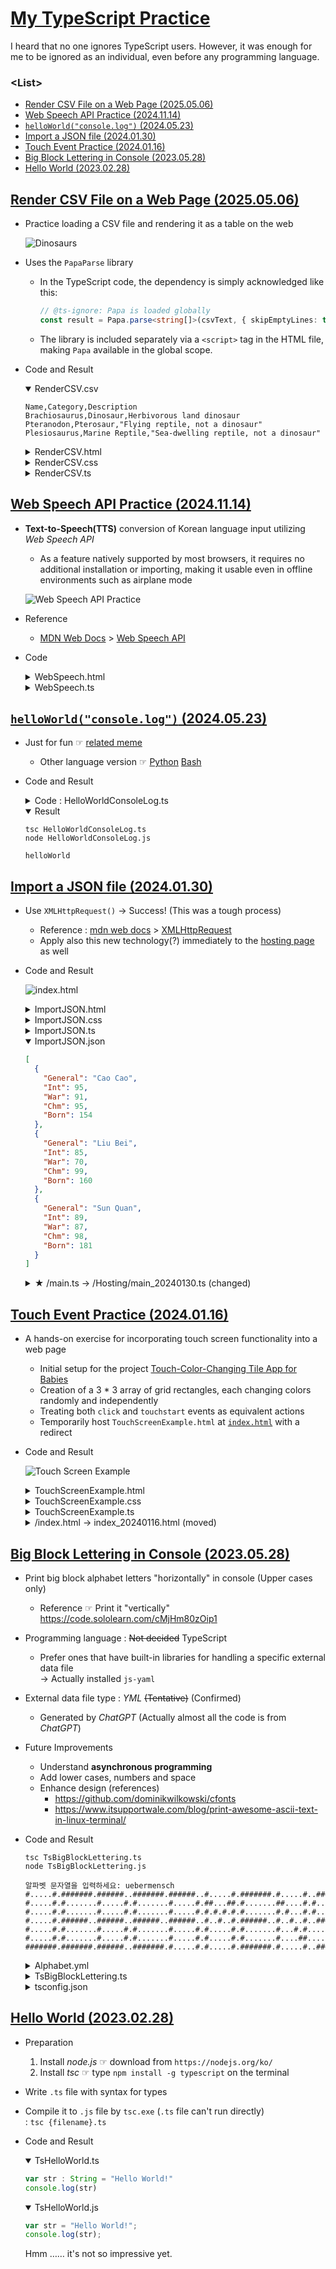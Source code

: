 # [My TypeScript Practice](../README.md#typescript)

I heard that no one ignores TypeScript users. However, it was enough for me to be ignored as an individual, even before any programming language.


### \<List>

- [Render CSV File on a Web Page (2025.05.06)](#render-csv-file-on-a-web-page-20250506)
- [Web Speech API Practice (2024.11.14)](#web-speech-api-practice-20241114)
- [`helloWorld("console.log")` (2024.05.23)](#helloworldconsolelog-20240523)
- [Import a JSON file (2024.01.30)](#import-a-json-file-20240130)
- [Touch Event Practice (2024.01.16)](#touch-event-practice-20240116)
- [Big Block Lettering in Console (2023.05.28)](#big-block-lettering-in-console-20230528)
- [Hello World (2023.02.28)](#hello-world-20230228)


## [Render CSV File on a Web Page (2025.05.06)](#list)

- Practice loading a CSV file and rendering it as a table on the web

  ![Dinosaurs](./Images/RenderCSV.png)

- Uses the `PapaParse` library
  - In the TypeScript code, the dependency is simply acknowledged like this:
    ```ts
    // @ts-ignore: Papa is loaded globally
    const result = Papa.parse<string[]>(csvText, { skipEmptyLines: true });
    ```
  - The library is included separately via a `<script>` tag in the HTML file, making `Papa` available in the global scope.

- Code and Result
  <details open="">
    <summary>RenderCSV.csv</summary>

  ```csv
  Name,Category,Description
  Brachiosaurus,Dinosaur,Herbivorous land dinosaur
  Pteranodon,Pterosaur,"Flying reptile, not a dinosaur"
  Plesiosaurus,Marine Reptile,"Sea-dwelling reptile, not a dinosaur"
  ```
  </details>
  <details>
    <summary>RenderCSV.html</summary>

  ```html
  <!DOCTYPE html>

  <html lang="en">

  <head>
    <meta charset="UTF-8" />
    <meta name="viewport" content="width=device-width, initial-scale=1.0" />
    <meta name="author" content="kimpro82" />
    <meta name="date" content="2025-05-06" />

    <title>Dinosaur Classification Table</title>

    <link rel="stylesheet" href="RenderCSV.css" />
    <script src="https://cdnjs.cloudflare.com/ajax/libs/PapaParse/5.3.0/papaparse.min.js"></script>
    <script src="RenderCSV.js" defer></script>
  </head>

  <body>
    <h1>Dinosaurs</h1>
    <table id="dino-table"></table>
  </body>

  </html>
  ```
  </details>
  <details>
    <summary>RenderCSV.css</summary>

  ```css
  body {
      font-family: sans-serif;
      padding: 2rem;
      background: #f4f4f4;
    }
    
    h1 {
      text-align: center;
      margin-bottom: 1.5rem;
    }
    
    table {
      width: 100%;
      max-width: 800px;
      border-collapse: collapse;
      background-color: white;
      box-shadow: 0 0 10px rgba(0, 0, 0, 0.1);
      margin: 0 auto;
    }
    
    th, td {
      padding: 0.75rem;
      border: 1px solid #ccc;
      text-align: left;
    }
    
    th {
      background-color: #f0f0f0;
    }
  ```
  </details>
  <details>
    <summary>RenderCSV.ts</summary>

  ```ts
  // Constants for the CSV file name and the table element ID
  const CSV_FILE_NAME = 'Dinosaurs.csv';
  const TABLE_ELEMENT_ID = 'dino-table';
  ```
  ```ts
  /**
  * Fetches the CSV file, parses the content, and generates an HTML table.
  * The first row of the CSV is used as table headers, and the remaining rows as table body content.
  * 
  * @returns {Promise<void>} Resolves when the table is populated with data.
  */
  async function loadCSV(): Promise<void> {
    // Fetch the CSV file
    const response = await fetch(CSV_FILE_NAME);
    const csvText = await response.text();

    // Parse the CSV content using PapaParse library, skipping empty lines
    // @ts-ignore: Papa is loaded globally
    const result = Papa.parse<string[]>(csvText, { skipEmptyLines: true });
    
    // Destructure the headers and rows from the parsed data
    const [headers, ...rows] = result.data;

    // Get the table element by its ID
    const table = document.getElementById(TABLE_ELEMENT_ID) as HTMLTableElement;
    
    // Clear any existing content in the table
    table.innerHTML = '';

    // Create a table header and populate it with CSV headers
    const thead = document.createElement('thead');
    const headerRow = document.createElement('tr');
    headers.forEach(header => {
      const th = document.createElement('th');
      th.textContent = header;
      headerRow.appendChild(th);
    });
    thead.appendChild(headerRow);
    table.appendChild(thead);

    // Create table rows for each CSV row and populate with cells
    const tbody = document.createElement('tbody');
    rows.forEach(row => {
      const tr = document.createElement('tr');
      row.forEach(cell => {
        const td = document.createElement('td');
        td.textContent = cell;
        tr.appendChild(td);
      });
      tbody.appendChild(tr);
    });
    table.appendChild(tbody);
  }
  ```
  ```ts
  // Call the function to load and display the CSV data in the table
  loadCSV();
  ```
  </details>


## [Web Speech API Practice (2024.11.14)](#list)

- **Text-to-Speech(TTS)** conversion of Korean language input utilizing *Web Speech API*
  - As a feature natively supported by most browsers, it requires no additional installation or importing, making it usable even in offline environments such as airplane mode

  ![Web Speech API Practice](./Images/WebSpeechAPIPractice.PNG)

- Reference
  - [MDN Web Docs](https://developer.mozilla.org/en-US/docs/) > [Web Speech API](https://developer.mozilla.org/en-US/docs/Web/API/Web_Speech_API)
- Code
  <details>
    <summary>WebSpeech.html</summary>

  ```html
  <!DOCTYPE html>

  <html lang="ko">

  <head>
      <meta charset="UTF-8">
      <meta name="viewport" content="width=device-width, initial-scale=1.0">
      <meta name="author" content="kimpro82">
      <meta name="date" content="2024-11-14">
      <title>Web Speech API Practice</title>
      <script defer src="WebSpeech.js"></script>
  </head>

  <body>
      <h1>한글 TTS 예제</h1>
      <input type="text" id="textInput" placeholder="텍스트를 입력하세요">
      <button id="speakButton">읽기</button>
  </body>

  </html>
  ```
  </details>
  <details>
    <summary>WebSpeech.ts</summary>

  ```ts
  /**
  * TextToSpeech class for converting text to speech using Web Speech API
  */
  class TextToSpeech {
      private synth: SpeechSynthesis;
      private utterance: SpeechSynthesisUtterance;

      /**
      * Initializes the TextToSpeech instance
      */
      constructor() {
          this.synth = window.speechSynthesis;
          this.utterance = new SpeechSynthesisUtterance();
      }

      /**
      * Converts the given text to speech
      * @param text - The text to be spoken
      */
      speak(text: string): void {
          // Check if speech is already in progress
          if (this.synth.speaking) {
              console.error('Speech is already in progress.');
              return;
          }

          // Configure the utterance
          this.utterance.text = text;
          this.utterance.lang = 'ko-KR';  // Set language to Korean
          this.utterance.rate = 1;        // Set speech rate (1 is normal speed)
          this.utterance.pitch = 1;       // Set pitch (1 is normal pitch)

          // Start speaking
          this.synth.speak(this.utterance);
      }
  }
  ```
  ```ts
  // Wait for the DOM to be fully loaded before executing
  document.addEventListener('DOMContentLoaded', () => {
      // Get references to DOM elements
      const textInput = document.getElementById('textInput') as HTMLInputElement;
      const speakButton = document.getElementById('speakButton') as HTMLButtonElement;

      // Create an instance of TextToSpeech
      const tts = new TextToSpeech();

      // Add click event listener to the speak button
      speakButton.addEventListener('click', () => {
          const text = textInput.value.trim();
          if (text) {
              tts.speak(text);  // Speak the input text
          } else {
              alert('Please enter some text.');  // Alert if no text is entered
          }
      });
  });
  ```
  </details>


## [`helloWorld("console.log")` (2024.05.23)](#list)

- Just for fun ☞ [related meme](https://www.reddit.com/r/ProgrammerHumor/comments/13u2mfm/_/)
  - Other language version ☞ [Python](https://github.com/kimpro82/MyPractice/blob/master//Python/README.md#hello_worldprint-20240523) [Bash](https://github.com/kimpro82/MyPractice/blob/master/Shell/README.md#hello_worldecho-20240523)
- Code and Result
  <details>
    <summary>Code : HelloWorldConsoleLog.ts</summary>

  ```ts
  function helloWorld(funcName: string): void {
      /**
      * Dynamically calls the given function using its name.
      * The name of the current executing function is passed as an argument.
      *
      * @param funcName Name of the function to be called
      */
      const currentFuncName = helloWorld.name;
      const func = new Function(`return ${funcName}`)();
      func(currentFuncName);
  }
  ```
  ```ts
  // Dynamically executes the console.log function
  helloWorld("console.log");
  ```
  </details>
  <details open="">
    <summary>Result</summary>

  ```shell
  tsc HelloWorldConsoleLog.ts
  node HelloWorldConsoleLog.js
  ```
  ```shell
  helloWorld
  ```
  </details>


## [Import a JSON file (2024.01.30)](#list)

- Use `XMLHttpRequest()` → Success! (This was a tough process)
  - Reference : [mdn web docs](https://developer.mozilla.org/) > [XMLHttpRequest](https://developer.mozilla.org/en-US/docs/Web/API/XMLHttpRequest)
  - Apply also this new technology(?) immediately to the [hosting page](/Hosting/main_20240130.ts) as well
- Code and Result

  ![index.html](./Images/ImportJSON.png)

  <details>
    <summary>ImportJSON.html</summary>

  ```html
  <html lang="en">

  <head>
    <meta charset="UTF-8">
    <meta name="viewport" content="width=device-width, initial-scale=1.0">
    <link rel="stylesheet" href="ImportJSON.css">
    <script defer src="ImportJSON.js"></script>
    <title>Import JSON file</title>
  </head>

  <body>
  </body>

  </html>
  ```
  </details>
  <details>
    <summary>ImportJSON.css</summary>

  ```css
  table {
      border: 1px solid black;
      border-collapse : collapse;
    }
  ```
  ```css
    td {
      border: 1px solid black;
      padding: 5px;
    }
  ```
  </details>
  <details>
    <summary>ImportJSON.ts</summary>

  ```ts
  /**
  * Performs an HTTP GET request to fetch JSON data from the specified URL.
  * If the request is successful, it calls the renderTable function with the retrieved JSON data.
  * @param {string} url - The URL from which to fetch JSON data.
  */
  const fetchData = (url: string): void => {
    const xhr = new XMLHttpRequest();
    xhr.open("GET", url, true);
    xhr.responseType = "json";

    xhr.onload = function () {
      if (xhr.status === 200) {
        const jsonData: any[] = xhr.response;

        // Call the renderTable function with the retrieved JSON data.
        renderTable(jsonData);
      } else {
        // Log an error if the HTTP request is not successful.
        console.error("Error fetching JSON data. Status:", xhr.status);
      }
    };
    xhr.send();
  };
  ```
  ```ts
  /**
  * Renders a table in the HTML document based on the provided JSON data.
  * If the JSON data is an array, it creates table rows and cells to display the data.
  * The first row contains the keys as column headers.
  * @param {any[]} jsonData - The JSON data to be displayed in the table.
  */
  const renderTable = (jsonData: any[]): void => {
    // Create a table in the HTML document.
    const table = document.createElement("table");
    table.classList.add("my-table");

    // Create table rows.
    jsonData.forEach((general, index) => {
      // Create table cells.
      if (index === 0) {
        // If it is the first row, use keys as column headers.
        const row = document.createElement("tr");
        for (const key of Object.keys(general)) {
          const cell = document.createElement("td");
          cell.textContent = key;
          row.appendChild(cell);
        }
        table.appendChild(row);
      }

      const row = document.createElement("tr");
      for (const key in general) {
        const cell = document.createElement("td");
        // If the value is a number, align it to the right.
        if (!isNaN(general[key])) {
          cell.style.textAlign = "right";
        }
        cell.textContent = general[key];
        row.appendChild(cell);
      }

      table.appendChild(row);
    });

    // Append the table to the HTML document.
    document.body.appendChild(table);
  };
  ```
  ```ts
  // URL for fetching JSON data.
  const dataUrl = "ImportJSON.json";

  // Fetch JSON data and render the table.
  fetchData(dataUrl);
  ```
  </details>
  <details open="">
    <summary>ImportJSON.json</summary>

  ```json
  [
    {
      "General": "Cao Cao",
      "Int": 95,
      "War": 91,
      "Chm": 95,
      "Born": 154
    },
    {
      "General": "Liu Bei",
      "Int": 85,
      "War": 70,
      "Chm": 99,
      "Born": 160
    },
    {
      "General": "Sun Quan",
      "Int": 89,
      "War": 87,
      "Chm": 98,
      "Born": 181
    }
  ]
  ```
  </details>
  <details>
    <summary>★ /main.ts → /Hosting/main_20240130.ts (changed)</summary>

  ```ts
  const fetchData = () => {
    const dataUrl = "links_20240117.json";

    const xhr = new XMLHttpRequest();
    xhr.open("GET", dataUrl, true);
    xhr.responseType = "json";

    xhr.onload = function () {
      if (xhr.status === 200) {
        const linksData: Link[] = xhr.response;
        renderLinks(linksData);
      } else {
        console.error("Error fetching links.json. Status:", xhr.status);
      }
    };

    xhr.send();
  };

  document.addEventListener("DOMContentLoaded", () => {
    fetchData();
  });
  ```
  ```ts
  const renderLinks = (linksData: Link[]) => {
    ……

    if (……) {
      linksData.forEach((link) => {
        ……
      });
    }
  };
  ```
  </details>


## [Touch Event Practice (2024.01.16)](#list)

- A hands-on exercise for incorporating touch screen functionality into a web page
  - Initial setup for the project [Touch-Color-Changing Tile App for Babies](https://github.com/kimpro82/MyFamilyCare/issues/32)
  - Creation of a 3 * 3 array of grid rectangles, each changing colors randomly and independently
  - Treating both `click` and `touchstart` events as equivalent actions
  - Temporarily host `TouchScreenExample.html` at [`index.html`](/Hosting/index_20240116.html) with a redirect
- Code and Result

  ![Touch Screen Example](./Images/TouchScreenExample.gif)

  <details>
    <summary>TouchScreenExample.html</summary>

  ```html
  <!DOCTYPE html>

  <html lang="en">

  <head>
      <meta charset="UTF-8">
      <meta name="viewport" content="width=device-width, initial-scale=1.0">
      <link rel="stylesheet" href="TouchScreenExample.css">
      <title>Touchscreen Example</title>
      <script defer src="TouchScreenExample.js"></script>
  </head>

  <body>
      <canvas id="myCanvas"></canvas>
  </body>

  </html>
  ```
  </details>
  <details>
    <summary>TouchScreenExample.css</summary>

  ```css
  body
  {
      display: flex;
      align-items: center;
      justify-content: center;
      height: 100vh;
      margin: 0;
  }
  ```
  ```css
  canvas
  {
      border: 1px solid #000;
  }
  ```
  </details>
  <details>
    <summary>TouchScreenExample.ts</summary>

  ```ts
  const canvas = document.getElementById('myCanvas') as HTMLCanvasElement;
  const context = canvas.getContext('2d');

  const numRows = 3;
  const numCols = 3;
  const rectWidth = 100;
  const rectHeight = 100;
  const padding = 0;

  // Initial rectangle properties
  let rectangles: { x: number; y: number; width: number; height: number; color: string }[] = [];
  ```
  ```ts
  // Call the initialization function
  initializeRectangles();

  // Initialize the canvas and draw rectangles
  function drawRectangles() {
      context.clearRect(0, 0, canvas.width, canvas.height);

      // Draw rectangles
      rectangles.forEach((rect) => {
          context.fillStyle = rect.color;
          context.fillRect(rect.x, rect.y, rect.width, rect.height);
      });
  }

  // Initialize grid rectangles
  function initializeRectangles() {
      const totalWidth = numCols * (rectWidth + padding) - padding;
      const totalHeight = numRows * (rectHeight + padding) - padding;

      canvas.width = totalWidth;
      canvas.height = totalHeight;

      const startX = (canvas.width - totalWidth) / 2;
      const startY = (canvas.height - totalHeight) / 2;

      rectangles = [];

      for (let row = 0; row < numRows; row++) {
          for (let col = 0; col < numCols; col++) {
              const x = startX + col * (rectWidth + padding);
              const y = startY + row * (rectHeight + padding);
              const color = getRandomColor();

              rectangles.push({ x, y, width: rectWidth, height: rectHeight, color });
          }
      }

      drawRectangles();
  }
  ```
  ```ts
  // Handle canvas click and touch events
  canvas.addEventListener('click', handleInput);
  canvas.addEventListener('touchstart', handleInput, { passive: true });

  // Handle click and touch events function
  function handleInput(event: MouseEvent | TouchEvent) {
      // Get coordinates based on the event type
      const clientX = 'touches' in event ? event.touches[0].clientX : event.clientX;
      const clientY = 'touches' in event ? event.touches[0].clientY : event.clientY;

      const rect = getClickedRectangle(clientX - canvas.offsetLeft, clientY - canvas.offsetTop);

      if (rect) {
          // Change the color of the clicked rectangle to a random RGB value
          rect.color = getRandomColor();

          // Redraw rectangles with the updated color
          drawRectangles();
      }
  }

  // Find the rectangle at the clicked position (temporary workaround for rectangles.find() error)
  function getClickedRectangle(mouseX: number, mouseY: number) {
      for (let i = 0; i < rectangles.length; i++) {
          const rect = rectangles[i];
          if (
              mouseX >= rect.x &&
              mouseX <= rect.x + rect.width &&
              mouseY >= rect.y &&
              mouseY <= rect.y + rect.height
          ) {
              return rect;
          }
      }
      return null; // No rectangle found at the clicked position
  }

  // Generate a random RGB color value
  function getRandomColor() {
      return `rgb(${Math.floor(Math.random() * 256)}, ${Math.floor(Math.random() * 256)}, ${Math.floor(Math.random() * 256)})`;
  }
  ```
  </details>
  <details>
    <summary>/index.html → index_20240116.html (moved)</summary>

  ```html
  <!DOCTYPE html>

  <html lang="en">

  <head>
      <meta charset="UTF-8">
      <meta name="viewport" content="width=device-width, initial-scale=1.0">
      <meta http-equiv="refresh" content="0;url=./TypeScript/TouchScreenExample.html">
      <title>kimpro82.github.io - MyWebPractice</title>
  </head>

  <body>
      <!-- 이 부분은 보여지지 않습니다. -->
  </body>

  </html>
  ```
  </details>


## [Big Block Lettering in Console (2023.05.28)](#list)

- Print big block alphabet letters "horizontally" in console (Upper cases only)
  - Reference ☞ Print it "vertically" https://code.sololearn.com/cMjHm80zOip1
- Programming language : ~~Not decided~~ TypeScript
  - Prefer ones that have built-in libraries for handling a specific external data file  
    → Actually installed `js-yaml`
- External data file type : *YML* ~~(Tentative)~~ (Confirmed)
  - Generated by *ChatGPT* (Actually almost all the code is from *ChatGPT*)
- Future Improvements
  - Understand **asynchronous programming**
  - Add lower cases, numbers and space
  - Enhance design (references)
    - https://github.com/dominikwilkowski/cfonts
    - https://www.itsupportwale.com/blog/print-awesome-ascii-text-in-linux-terminal/
- Code and Result
  ```shell
  tsc TsBigBlockLettering.ts
  node TsBigBlockLettering.js
  ```
  ```
  알파벳 문자열을 입력하세요: uebermensch
  #.....#.#######.######..#######.######..#.....#.#######.#.....#..#####..#######.#.....#.
  #.....#.#.......#.....#.#.......#.....#.##...##.#.......##....#.#.......#.......#.....#.
  #.....#.#.......#.....#.#.......#.....#.#.#.#.#.#.......#.#...#.#.......#.......#.....#.
  #.....#.######..######..######..######..#..#..#.######..#..#..#..#####..#.......#######.
  #.....#.#.......#.....#.#.......#.....#.#.....#.#.......#...#.#.......#.#.......#.....#.
  #.....#.#.......#.....#.#.......#.....#.#.....#.#.......#....##.......#.#.......#.....#.
  #######.#######.######..#######.#.....#.#.....#.#######.#.....#..#####..#######.#.....#.
  ```

  <details>
    <summary>Alphabet.yml</summary>

  ```yml
  A:
    - "#######."
    - "#.....#."
    - "#.....#."
    - "#######."
    - "#.....#."
    - "#.....#."
    - "#.....#."

  ……

  Z:
    - "#######."
    - ".....#.."
    - "....#..."
    - "...#...."
    - "..#....."
    - ".#......"
    - "#######."
  ```
  </details>
  <details>
    <summary>TsBigBlockLettering.ts</summary>

  ```ts
  import * as fs from 'fs';
  import * as yaml from 'js-yaml';
  import * as readline from 'readline';
  ```
  ```ts
  // 입력을 받을 readline.Interface 생성
  const rl = readline.createInterface({
      input: process.stdin,
      output: process.stdout
  });
  ```
  ```ts
  // 알파벳 문자열 입력 받기
  rl.question('알파벳 문자열을 입력하세요: ', (input: string) => {
      rl.close();

      // 입력받은 알파벳 문자를 대문자로 변환
      const upperCaseInput = input.toUpperCase();

      // alphabet.yml 파일 불러오기
      const alphabetData = yaml.load(fs.readFileSync('alphabet.yml', 'utf8'));    // not .safeLoad()

      // 출력용 배열 초기화
      const outputArray: string[] = [];

      // 알파벳 문자열을 출력용 배열에 누적하는 함수
      function accumulateAlphabetString(alphabet: string) {
          const alphabetDataString = alphabetData[alphabet];
          for (let i = 0; i < alphabetDataString.length; i++) {
              const char = alphabetDataString[i];
              if (outputArray[i]) {
                  outputArray[i] += char;
              } else {
                  outputArray[i] = char;
              }
          }
      }

      // 입력받은 알파벳 문자열을 출력용 배열에 누적
      for (let i = 0; i < upperCaseInput.length; i++) {
          const char = upperCaseInput[i];
          if (alphabetData.hasOwnProperty(char)) {
              accumulateAlphabetString(char);
          }
      }

      // 출력용 배열 출력
      if (outputArray.length > 0) {
          for (let i = 0; i < outputArray.length; i++) {
              console.log(outputArray[i]);
          }
      } else {
          console.log('입력한 알파벳 문자열에 해당하는 데이터가 없습니다.');
      }
  });
  ```
  </details>
  <details>
    <summary>tsconfig.json</summary>

  ※ The `fs` library requires execution in a `node`(Node.js) environment, not in a browser one.
  ```ts
  {
      "compilerOptions": {
          "target": "es6",
          "module": "commonjs",
          "moduleResolution": "node",
          "esModuleInterop": true
      }
  }
  ```
  </details>

## [Hello World (2023.02.28)](#list)

- Preparation
  1. Install *node.js*  ☞ download from `https://nodejs.org/ko/`
  2. Install *tsc*      ☞ type `npm install -g typescript` on the terminal
- Write `.ts` file with syntax for types
- Compile it to `.js` file by `tsc.exe` (`.ts` file can't run directly)  
  : `tsc {filename}.ts`
- Code and Result
  <details open="">
    <summary>TsHelloWorld.ts</summary>

  ```ts
  var str : String = "Hello World!"
  console.log(str)
  ```
  </details>
  <details open="">
    <summary>TsHelloWorld.js</summary>

  ```js
  var str = "Hello World!";
  console.log(str);
  ```
  </details>
  Hmm …… it's not so impressive yet.
